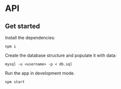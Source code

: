 # API

## Get started

Install the dependencies:

```
npm i
```

Create the database structure and populate it with data:
```
mysql -u <username> -p < db.sql
```

Run the app in development mode.

```
npm start
```